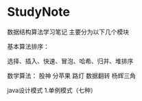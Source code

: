 # StudyNote
数据结构算法学习笔记
主要分为以下几个模块

基本算法排序：

选择、插入、快速、冒泡、哈希、归并、堆排序

数学算法：
股神
分苹果
路灯
数据翻转
杨辉三角

java设计模式
1.单例模式（七种）

